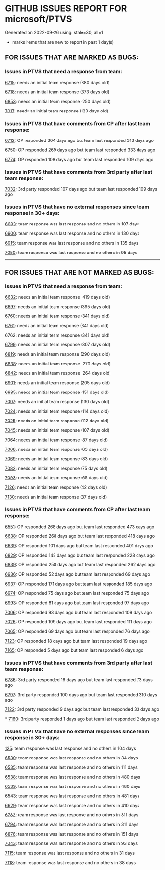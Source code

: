 
# GITHUB ISSUES REPORT FOR microsoft/PTVS


Generated on 2022-09-26 using: stale=30, all=1


* marks items that are new to report in past 1 day(s)


## FOR ISSUES THAT ARE MARKED AS BUGS:


### Issues in PTVS that need a response from team:


  [6715](https://github.com/microsoft/PTVS/issues/6715 "An error message &quot;This project &quot;PythonApplication3&quot; has a reference to a missing Conda environment &quot;env3&quot;&quot; always pops up when restart the VS."): needs an initial team response (380 days old)

  [6718](https://github.com/microsoft/PTVS/issues/6718 "Set as current option should be checked and disabled when project uses default"): needs an initial team response (373 days old)

  [6853](https://github.com/microsoft/PTVS/issues/6853 "Unable to install suggested module when using IPython interactive mode."): needs an initial team response (250 days old)

  [7017](https://github.com/microsoft/PTVS/issues/7017 "Intellisense forgets imports during editing"): needs an initial team response (123 days old)

### Issues in PTVS that have comments from OP after last team response:


  [6712](https://github.com/microsoft/PTVS/issues/6712 "The option &quot;Python/Native Debugging&quot; is missing."): OP responded 304 days ago but team last responded 313 days ago

  [6750](https://github.com/microsoft/PTVS/issues/6750 "An error pops up when run &quot;Django Check, Django Migrate, Django Create Superuser...&quot;. "): OP responded 269 days ago but team last responded 333 days ago

  [6774](https://github.com/microsoft/PTVS/issues/6774 "The Python installed from Microsoft Store couldn't view installed packages when first use the environment."): OP responded 108 days ago but team last responded 109 days ago

### Issues in PTVS that have comments from 3rd party after last team response:


  [7032](https://github.com/microsoft/PTVS/issues/7032 "python editor code-folding for def and class code blocks not working properly in release 17.2.3"): 3rd party responded 107 days ago but team last responded 109 days ago

### Issues in PTVS that have no external responses since team response in 30+ days:


  [6683](https://github.com/microsoft/PTVS/issues/6683 "After deleting and re-creating, conda env will not appear in the list."): team response was last response and no others in 107 days

  [6900](https://github.com/microsoft/PTVS/issues/6900 "Python 3.10 fails to hit breakpoints when &quot;Native Code Debugging&quot; is enabled."): team response was last response and no others in 130 days

  [6915](https://github.com/microsoft/PTVS/issues/6915 "Can't hide navigation bar vs22"): team response was last response and no others in 135 days

  [7050](https://github.com/microsoft/PTVS/issues/7050 "An error was reported in the output window when creating the env."): team response was last response and no others in 95 days

---

## FOR ISSUES THAT ARE NOT MARKED AS BUGS:


### Issues in PTVS that need a response from team:


  [6632](https://github.com/microsoft/PTVS/issues/6632 "Publish Now in project properties should auto save first"): needs an initial team response (419 days old)

  [6697](https://github.com/microsoft/PTVS/issues/6697 "After adding the file as a link first, the file will not be added to the project."): needs an initial team response (395 days old)

  [6760](https://github.com/microsoft/PTVS/issues/6760 "Evaluates all the expressions in interactive windows ignore the Completion Mode setting."): needs an initial team response (341 days old)

  [6761](https://github.com/microsoft/PTVS/issues/6761 "It can not auto-detect but let you customize all parameters when add custom environment which install from Microsoft Store."): needs an initial team response (341 days old)

  [6762](https://github.com/microsoft/PTVS/issues/6762 "Unchecked &quot;Parameter information&quot; still has signature help."): needs an initial team response (341 days old)

  [6799](https://github.com/microsoft/PTVS/issues/6799 "Python configuration hard coded into MSBuild config for CPython extension projects "): needs an initial team response (307 days old)

  [6819](https://github.com/microsoft/PTVS/issues/6819 "Unexpected error when adding python environment"): needs an initial team response (290 days old)

  [6838](https://github.com/microsoft/PTVS/issues/6838 "Unable to Create DjangoWebProject after following Configuration Read Me for setting up SuperUser: devenv.exe project issue tracker says:>"): needs an initial team response (270 days old)

  [6842](https://github.com/microsoft/PTVS/issues/6842 "Django functions in context menu can only be used once"): needs an initial team response (264 days old)

  [6901](https://github.com/microsoft/PTVS/issues/6901 "Live Share: A warning appears when joining a shared window via VS."): needs an initial team response (205 days old)

  [6985](https://github.com/microsoft/PTVS/issues/6985 "Missing options in editing Fonts and colors"): needs an initial team response (151 days old)

  [7007](https://github.com/microsoft/PTVS/issues/7007 "Project structure is not displayed in SE windows under non-administrators."): needs an initial team response (130 days old)

  [7024](https://github.com/microsoft/PTVS/issues/7024 "Python f-strings need syntax highlighting for expressions inside curly braces"): needs an initial team response (114 days old)

  [7025](https://github.com/microsoft/PTVS/issues/7025 "Could you please put CommandLineArguments into user-specific configuration file."): needs an initial team response (112 days old)

  [7045](https://github.com/microsoft/PTVS/issues/7045 "Failed to start a decorator and show potential decorators when type @."): needs an initial team response (107 days old)

  [7064](https://github.com/microsoft/PTVS/issues/7064 "Some intellisense don't work well in interactive window after writing some REPL commands"): needs an initial team response (87 days old)

  [7068](https://github.com/microsoft/PTVS/issues/7068 "reportMissingImports : Even if the module is successfully installed, a warning will still be displayed in the Error List window"): needs an initial team response (83 days old)

  [7069](https://github.com/microsoft/PTVS/issues/7069 "No response after reopening the Python Environments  window"): needs an initial team response (83 days old)

  [7082](https://github.com/microsoft/PTVS/issues/7082 "VS2022 Python Fonts and Colors Customization Regression from VS2019, Defies Microsoft Documentation"): needs an initial team response (75 days old)

  [7093](https://github.com/microsoft/PTVS/issues/7093 "Error: missing params.textDocument.text"): needs an initial team response (65 days old)

  [7126](https://github.com/microsoft/PTVS/issues/7126 "Creating python solution from existing python code fails for wsl based python project"): needs an initial team response (42 days old)

  [7130](https://github.com/microsoft/PTVS/issues/7130 "VS2022 Pytest + pytest-xdist unicode params issue"): needs an initial team response (37 days old)

### Issues in PTVS that have comments from OP after last team response:


  [6551](https://github.com/microsoft/PTVS/issues/6551 "Navigation bar is not working"): OP responded 268 days ago but team last responded 473 days ago

  [6638](https://github.com/microsoft/PTVS/issues/6638 "Refactor rename incorrect when the referenced method is defined in another project. "): OP responded 268 days ago but team last responded 418 days ago

  [6639](https://github.com/microsoft/PTVS/issues/6639 " IntelliSense does not work when changed SearchPath in PythonSettings.json file in open folder."): OP responded 101 days ago but team last responded 401 days ago

  [6829](https://github.com/microsoft/PTVS/issues/6829 "IntelliSense which is modified manually does not work after restart the VS."): OP responded 142 days ago but team last responded 228 days ago

  [6839](https://github.com/microsoft/PTVS/issues/6839 "The type information displayed wrong for sys.exc_info with the latest typeshed"): OP responded 258 days ago but team last responded 262 days ago

  [6936](https://github.com/microsoft/PTVS/issues/6936 "Skip tests after clicking “Analyze Code Coverage”."): OP responded 52 days ago but team last responded 69 days ago

  [6937](https://github.com/microsoft/PTVS/issues/6937 "An error &quot;Cannot access a disposed object...&quot; pops up when save Python Project File."): OP responded 171 days ago but team last responded 185 days ago

  [6974](https://github.com/microsoft/PTVS/issues/6974 "No IntelliSense when import folder under the workspace."): OP responded 75 days ago but team last responded 75 days ago

  [6993](https://github.com/microsoft/PTVS/issues/6993 "Unexpected error pops up in the console when attach a running python.exe"): OP responded 81 days ago but team last responded 97 days ago

  [7006](https://github.com/microsoft/PTVS/issues/7006 "Live Share: The 'TerminalWindowPackage' package did not load correctly. "): OP responded 93 days ago but team last responded 109 days ago

  [7026](https://github.com/microsoft/PTVS/issues/7026 "No intellisense when from 'PYTHONPATH'"): OP responded 109 days ago but team last responded 111 days ago

  [7065](https://github.com/microsoft/PTVS/issues/7065 "How to step into Python stantandard library function?"): OP responded 69 days ago but team last responded 76 days ago

  [7123](https://github.com/microsoft/PTVS/issues/7123 "LiveShare: Intellisense doesn't work."): OP responded 18 days ago but team last responded 19 days ago

  [7165](https://github.com/microsoft/PTVS/issues/7165 "&quot;Ignore these local items&quot; doesn't work when first click"): OP responded 5 days ago but team last responded 6 days ago

### Issues in PTVS that have comments from 3rd party after last team response:


  [6786](https://github.com/microsoft/PTVS/issues/6786 "Autocomplete after open brackets replaces entire line of code"): 3rd party responded 16 days ago but team last responded 73 days ago

  [6797](https://github.com/microsoft/PTVS/issues/6797 "VS2022 no longer allows mapping file extensions to the Python editor"): 3rd party responded 100 days ago but team last responded 310 days ago

  [7122](https://github.com/microsoft/PTVS/issues/7122 "Can't debug Python in my application"): 3rd party responded 9 days ago but team last responded 33 days ago

\* [7160](https://github.com/microsoft/PTVS/issues/7160 "Python function with stacked decorators using functools.cache hangs when run without debugging"): 3rd party responded 1 days ago but team last responded 2 days ago

### Issues in PTVS that have no external responses since team response in 30+ days:


  [125](https://github.com/microsoft/PTVS/issues/125 "Automatically attach to subprocesses when debugging"): team response was last response and no others in 104 days

  [6530](https://github.com/microsoft/PTVS/issues/6530 "Some functions are missing in Dev17."): team response was last response and no others in 34 days

  [6535](https://github.com/microsoft/PTVS/issues/6535 "There is no warning message before running the project even though the project contains error."): team response was last response and no others in 111 days

  [6538](https://github.com/microsoft/PTVS/issues/6538 "No static analysis suggestions in Interactive window."): team response was last response and no others in 480 days

  [6539](https://github.com/microsoft/PTVS/issues/6539 "Module changes in interactive window are not working"): team response was last response and no others in 480 days

  [6543](https://github.com/microsoft/PTVS/issues/6543 "No variables in Auto window when debug."): team response was last response and no others in 481 days

  [6629](https://github.com/microsoft/PTVS/issues/6629 "Django completions in html file does not work."): team response was last response and no others in 410 days

  [6782](https://github.com/microsoft/PTVS/issues/6782 "Syntax Highlighting for 'in', 'not in', and 'is' appears to be missing"): team response was last response and no others in 311 days

  [6794](https://github.com/microsoft/PTVS/issues/6794 "Live Share: The error &quot;'intelliCodeCppPackage' package did not load correctly&quot; pops up when join live share Session."): team response was last response and no others in 311 days

  [6876](https://github.com/microsoft/PTVS/issues/6876 "Extract method only works on one line and rename doesn't work at all"): team response was last response and no others in 151 days

  [7043](https://github.com/microsoft/PTVS/issues/7043 "The result of Test discovery was incorrect."): team response was last response and no others in 93 days

  [7115](https://github.com/microsoft/PTVS/issues/7115 "ILanguageClient implementation can cause race condition by sending extra didOpen notification"): team response was last response and no others in 31 days

  [7118](https://github.com/microsoft/PTVS/issues/7118 "IPython interactive mode always freezing"): team response was last response and no others in 38 days
